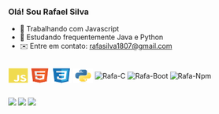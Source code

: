 ### Olá! Sou Rafael Silva

- 🔭 Trabalhando com Javascript
- 🌱 Estudando frequentemente Java e Python
- ✉️ Entre em contato: rafasilva1807@gmail.com

<div style="display: inline_block"><br>
  <img align="center" alt="Rafa-Js" height="30" width="40" src="https://raw.githubusercontent.com/devicons/devicon/master/icons/javascript/javascript-plain.svg">
  <img align="center" alt="Rafa-HTML" height="30" width="40" src="https://raw.githubusercontent.com/devicons/devicon/master/icons/html5/html5-original.svg">
  <img align="center" alt="Rafa-CSS" height="30" width="40" src="https://raw.githubusercontent.com/devicons/devicon/master/icons/css3/css3-original.svg">
  <img align="center" alt="Rafa-Python" height="30" width="40" src="https://raw.githubusercontent.com/devicons/devicon/master/icons/python/python-original.svg">
  <img align="center" alt="Rafa-C" height="30" width="40" src="https://img.shields.io/badge/c-%2300599C.svg?style=for-the-badge&logo=c&logoColor=white">
  <img align="center" alt="Rafa-Boot" height="30" width="80" src="https://img.shields.io/badge/bootstrap-%23563D7C.svg?style=for-the-badge&logo=bootstrap&logoColor=white">
  <img align="center" alt="Rafa-Npm" height="30" width="40" src="![image](https://github.com/Rasads7/Rasads7/assets/131405567/ab3c80ac-5a15-4a79-90f3-a7f5e639794f)
">
</div>
  
  ##
 
<div> 
  <a href="https://www.instagram.com/raf_sil" target="_blank"><img src="https://img.shields.io/badge/-Instagram-%23E4405F?style=for-the-badge&logo=instagram&logoColor=white" target="_blank"></a>
  <a href = "mailto:rafasilva1807@gmail.com"><img src="https://img.shields.io/badge/-Gmail-%23333?style=for-the-badge&logo=gmail&logoColor=white" target="_blank"></a>
  <a href="" target="_blank"><img src="https://img.shields.io/badge/-LinkedIn-%230077B5?style=for-the-badge&logo=linkedin&logoColor=white" target="_blank"></a> 
  
</div>

